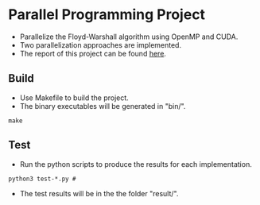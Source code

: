 # Parallel Programming Project
* Parallelize the Floyd-Warshall algorithm using OpenMP and CUDA.
* Two parallelization approaches are implemented.
* The report of this project can be found [here](report.pdf). 

## Build
* Use Makefile to build the project.
* The binary executables will be generated in "bin/".
```
make
```

## Test 
* Run the python scripts to produce the results for each implementation.
```
python3 test-*.py # 
```
* The test results will be in the the folder "result/".
